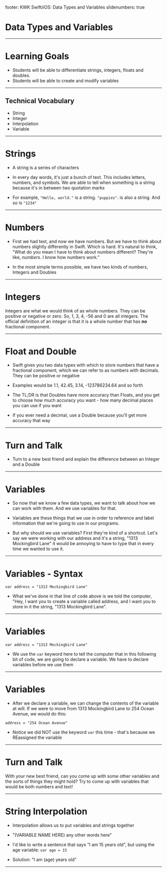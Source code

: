 footer: KWK Swift/iOS: Data Types and Variables
slidenumbers: true

# Data Types and Variables

---

# Learning Goals

* Students will be able to differentiate strings, integers, floats and doubles.
* Students will be able to create and modify variables

---

## Technical Vocabulary

* String
* Integer
* Interpolation
* Variable

---

# Strings

* A string is a series of characters

* In every day words, it's just a bunch of text. This includes letters, numbers, and symbols. We are able to tell when something is a string because it's in between two quotation marks

* For example, `"Hello, world."` is a string. `"puppies"`. is also a string. And so is `"1234"`

---

# Numbers

* First we had text, and now we have numbers. But we have to think about numbers slightly differently in Swift. Which is hard. It's natural to think, "What do you mean I have to think about numbers different? They're like, _numbers_. I know how numbers work."

* In the most simple terms possible, we have two kinds of numbers, Integers and Doubles

---

# Integers

Integers are what we would think of as whole numbers. They can be positive or negative or zero. So, 1, 3, 4, -56 and 0 are all integers. The official definition of an integer is that it is a whole number that has **no** fractional component.

---

# Float and Double

* Swift gives you two data types with which to store numbers that have a fractional component, which we can refer to as numbers with decimals. They can be positive or negative

* Examples would be 1.1, 42.45, 3.14, -123786234.64 and so forth

* The TL;DR is that Doubles have more accuracy than Floats, and you get to choose how much accuracy you want - how many decimal places you can use if you want

* If you ever need a decimal, use a Double because you'll get more accuracy that way

---

# Turn and Talk

* Turn to a new best friend and explain the difference between an Integer and a Double

---

# Variables

* So now that we know a few data types, we want to talk about how we can work with them. And we use variables for that.

* Variables are these things that we use in order to reference and label information that we're going to use in our programs.

* But why should we use variables? First they're kind of a shortcut. Let's say we were working with our address and it's a string, "1313 Mockingbird Lane" it would be annoying to have to type that in every time we wanted to use it.

---

# Variables - Syntax

```
var address = "1313 Mockingbird Lane"
```

* What we've done in that line of code above is we told the computer, "Hey, I want you to create a variable called address, and I want you to store in it the string, "1313 Mockingbird Lane".

---

# Variables

```
var address = "1313 Mockingbird Lane"
```

* We use the `var` keyword here to tell the computer that in this following bit of code, we are going to declare a variable. We have to declare variables before we use them

---

# Variables

* After we declare a variable, we can change the contents of the variable at will. If we were to move from 1313 Mockingbird Lane to 254 Ocean Avenue, we would do this:

```
address = "254 Ocean Avenue"
```
* Notice we did NOT use the keyword `var` this time - that's because we REassigned the variable
---

# Turn and Talk

With your new best friend, can you come up with some other variables and the sorts of things they might hold? Try to come up with variables that would be both numbers and text!

---

# String Interpolation

* Interpolation allows us to put variables and strings together
* "\(VARIABLE NAME HERE) any other words here"
* I'd like to write a sentence that says "I am 15 years old", but using the age variable: `var age = 15`

* Solution: "I am \(age) years old"


---
